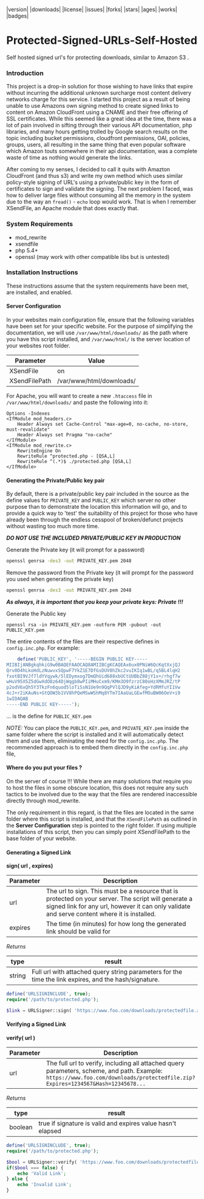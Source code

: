 |version| |downloads| |license| |issues| |forks| |stars| |ages| |works| |badges|

# Protected-Signed-URLs-Self-Hosted
Self hosted signed url's for protecting downloads, similar to Amazon S3 .

### Introduction

This project is a drop-in solution for those wishing to have links that expire without incurring the additional unknown surcharge most content delivery networks charge for this service. I started this project as a result of being unable to use Amazons own signing method to create signed links to content on Amazon CloudFront using a CNAME and their free offering of SSL certificates. While this seemed like a great idea at the time, there was a lot of pain involved in sifting through their various API documentation, php libraries, and many hours getting trolled by Google search results on the topic including bucket permissions, cloudfront permissions, OAI, policies, groups, users, all resulting in the same thing that even popular software which Amazon touts somewhere in their api documentation, was a complete waste of time as nothing would generate the links.

After coming to my senses, I decided to call it quits with Amazton CloudFront (and thus s3) and write my own method which uses similar policy-style signing of URL's using a private/public key in the form of certificates to sign and validate the signing. The next problem I faced, was how to deliver large files without consuming all the memory in the system due to the way an `fread()` - `echo` loop would work.  That is when I remember XSendFile, an Apache module that does exactly that.


### System Requirements
- mod_rewrite
- xsendfile
- php 5.4+
- openssl (may work with other compatible libs but is untested)

### Installation Instructions

These instructions assume that the system requirements have been met, are installed, and enabled.

#### Server Configuration

In your websites main configuration file, ensure that the following variables have been set for your specific website. For the purpose of simplifying the documentation, we will use `/var/www/html/downloads/` as the path where you have this script installed, and `/var/www/html/` is the server location of your websites root folder.

| Parameter | Value |
| --- | --- |
|XSendFile|on|
|XSendFilePath|/var/www/html/downloads/|

For Apache, you will want to create a new `.htaccess` file in `/var/www/html/downloads/` and paste the following into it:

```apacheconf
Options -Indexes
<IfModule mod_headers.c>
	Header Always set Cache-Control "max-age=0, no-cache, no-store, must-revalidate"
	Header Always set Pragma "no-cache"
</IfModule>
<IfModule mod_rewrite.c>
	RewriteEngine On
	RewriteRule ^protected.php - [QSA,L]
	RewriteRule ^(.*)$ ./protected.php [QSA,L]
</IfModule>
```

#### Generating the Private/Public key pair

By default, there is a private/public key pair included in the source as the define values for `PRIVATE_KEY` and `PUBLIC_KEY` which server no other purpose than to demonstrate the location this information will go, and to provide a quick way to 'test' the suitability of this project for those who have already been through the endless cesspool of broken/defunct projects without wasting too much more time.

**_DO NOT USE THE INCLUDED PRIVATE/PUBLIC KEY IN PRODUCTION_**

Generate the Private key (it will prompt for a password)
```sh
openssl genrsa -des3 -out PRIVATE_KEY.pem 2048
```

Remove the password from the Private key (it will prompt for the password you used when generating the private key)
```sh
openssl genrsa -des3 -out PRIVATE_KEY.pem 2048
```

**_As always, it is important that you keep your private keys: Private !!!_**


Generate the Public key
```
openssl rsa -in PRIVATE_KEY.pem -outform PEM -pubout -out PUBLIC_KEY.pem
```

The entire contents of the files are their respective defines in `config.inc.php`.  For example:

```php
	define('PUBLIC_KEY', '-----BEGIN PUBLIC KEY-----
MIIBIjANBgkqhkiG9w0BAQEFAAOCAQ8AMIIBCgKCAQEAx6ux0PNiW6QcKqtXxjQJ
Qrv0D4hLkoHdLzNuwvxSQpwF7YkZ1E7DfGsDUV0hZkc2vuIKIq1wBL/q5BL4lqH2
fxotBI9VJf7ldYVqywk/5lEDymxog7DmQhUid688xbUCtUUBbZ88jY1x+/rhgf7w
wHuV95X5Z5dGwXdO8z64DjWqgb8wPIiMHuCxm9/KMm3O9fzrzC80oHzXMmJRZ/tP
p2odV6xQh5Y3TkzFn6quod5loTiSsN1Ue9n9QqPVlQJD9yKiAfeg+YdRMfuYI1Vw
4cJ+r2iKAuNs+GtQOW3b1VV8hPQeMSwWShMq8YTm7IAaUaLGEwfMOuBW06OeV+i9
1wIDAQAB
-----END PUBLIC KEY-----');
```

... is the define for `PUBLIC_KEY.pem`

_NOTE:_ You can place the `PUBLIC_KEY.pem`, and `PRIVATE_KEY.pem` inside the same folder where the script is installed and it will automatically detect them and use them, eliminating the need for the `config.inc.php`. The recommended approach is to embed them directly in the `config.inc.php` file,

#### Where do you put your files ?

On the server of course !!!  While there are many solutions that require you to host the files in some obscure location, this does not require any such tactics to be involved due to the way that the files are rendered inaccessible directly through mod_rewrite.

The only requirement in this regard, is that the files are located in the same folder where this script is installed, and that the `XSendFilePath` as outlined in the **Server Configuration** step is pointed to the right folder. If using multiple installations of this script, then you can simply point XSendFilePath to the base folder of your website.

#### Generating a Signed Link

**sign( url , expires)**

|Parameter|Description|
|---|---|
|url|The url to sign. This must be a resource that is protected on your server. The script will generate a signed link for any url, however it can only validate and serve content where it is installed.|
|expires|The time (in minutes) for how long the generated link should be valid for|

_Returns_

|type|result|
|---|---|
|string|Full url with attached query string parameters for the time the link expires, and the hash/signature.|

```php
define('URLSIGNINCLUDE', true);
require('/path/to/protected.php');

$link = URLSigner::sign( 'https://www.foo.com/downloads/protectedfile.zip', 10 );
```

#### Verifying a Signed Link

**verify( url )**

|Parameter|Description|
|---|---|
|url|The full url to verify, including all attached query parameters, scheme, and path. Example: `https://www.foo.com/downloads/protectedfile.zip?Expires=1234567&Hash=12345678...`|

_Returns_

|type|result|
|---|---|
|boolean|true if signature is valid and expires value hasn't elapsed|

```php
define('URLSIGNINCLUDE', true);
require('/path/to/protected.php');

$bool = URLSigner::verify( 'https://www.foo.com/downloads/protectedfile.zip?Expires=1234567&Hash=12345678...' );
if($bool === false) {
	echo 'Valid Link';
} else {
	echo 'Invalid Link';
}
```
